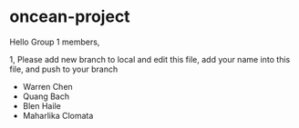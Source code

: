 # oncean-project

Hello Group 1 members,

1, Please add new branch to local and edit this file, add your name into this file, and push to your branch

- Warren Chen
- Quang Bach
- Blen Haile
- Maharlika Clomata
